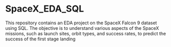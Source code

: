 # SpaceX_EDA_SQL
This repository contains an EDA project on the SpaceX Falcon 9 dataset using SQL. The objective is to understand various aspects of the SpaceX missions, such as launch sites, orbit types, and success rates, to predict the success of the first stage landing
